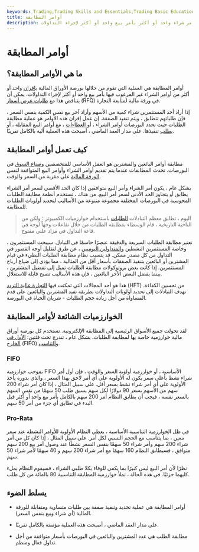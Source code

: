 ```yaml
---
keywords: Trading,Trading Skills and Essentials,Trading Basic Education,Trading Skills
title: أوامر المطابقة
description: أوامر المطابقة هي العملية التي تقوم من خلالها بورصة الأوراق المالية بإقران أمر شراء واحد أو أكثر بأمر بيع واحد أو أكثر لإجراء التداولات.
---
```


# أوامر المطابقة
## ما هي الأوامر المطابقة؟

أوامر المطابقة هي العملية التي تقوم من خلالها بورصة الأوراق المالية [بإقران](/exchange) واحد أو أكثر من أوامر الشراء غير المرغوب فيها بأمر بيع واحد أو أكثر لإجراء التداولات. يمكن أن يتناقض هذا مع [طلبات عرض أسعار](/request-for-quote) (RFQ) في ورقة مالية لمتابعة التجارة.

إذا أراد أحد المستثمرين شراء كمية من الأسهم وأراد آخر بيع نفس الكمية بنفس السعر ، فإن طلباتهم تتطابق ، ويتم تنفيذ الصفقة. إن عمل إقران هذه الأوامر هو عملية مطابقة الطلبات حيث تحدد البورصات أوامر الشراء ، أو [العطاءات](/bid) ، مع أوامر البيع المقابلة ، أو [يطلب](/ask) تنفيذها. على مدار العقد الماضي ، أصبحت هذه العملية آلية بالكامل تقريبًا.

## كيف تعمل أوامر المطابقة

مطابقة أوامر البائعين والمشترين هو العمل الأساسي للمتخصصين [وصناع السوق](/marketmaker) في البورصات. تحدث المطابقات عندما يتم تقديم أوامر الشراء وأوامر البيع المتوافقة لنفس [الورقة المالية](/security) على مقربة من السعر والوقت.

بشكل عام ، يكون أمر الشراء وأمر البيع متوافقين إذا كان الحد الأقصى لسعر أمر الشراء يطابق أو يتجاوز الحد الأدنى لسعر أمر البيع. من هناك ، تستخدم أنظمة مطابقة الطلبات المحوسبة في البورصات المختلفة مجموعة متنوعة من الأساليب لتحديد أولويات الطلبات للمطابقة.

> اليوم ، تطابق معظم التبادلات [الطلبات](/order) باستخدام خوارزميات الكمبيوتر ؛ ولكن من الناحية التاريخية ، قام الوسطاء بمطابقة الطلبات من خلال تفاعلات وجهاً لوجه في قاعة التداول في مزاد علني مفتوح.

>

تعتبر مطابقة الطلبات السريعة والدقيقة عنصرًا حاسمًا في التبادل. سيبحث المستثمرون ، وخاصة المستثمرين النشطين [والمتداولين اليوميين](/daytrader) ، عن طرق لتقليل أوجه القصور في التداول من كل مصدر ممكن. قد يتسبب نظام مطابقة الطلبات البطيء في قيام المشترين أو البائعين بتنفيذ الصفقات بأسعار أقل من المثالية ، مما يؤدي إلى ضياع أرباح المستثمرين. إذا كانت بعض بروتوكولات مطابقة الطلبات تميل إلى تفضيل المشترين ، بينما يفضل البعض الآخر البائعين ، فإن هذه الأساليب تصبح قابلة للاستغلال.

هذا هو أحد المجالات التي تمكنت فيها [التجارة عالية التردد](/high-frequency-trading) (HFT) من تحسين الكفاءة. تهدف التبادلات إلى تحديد أولويات التداولات بطريقة تفيد المشترين والبائعين على قدم المساواة من أجل زيادة حجم الطلبات - شريان الحياة في البورصة.

## الخوارزميات الشائعة لأوامر المطابقة

لقد تحولت جميع الأسواق الرئيسية إلى المطابقة الإلكترونية. تستخدم كل بورصة أوراق مالية خوارزمية خاصة بها لمطابقة الطلبات. بشكل عام ، تندرج تحت فئتين: [الأول في الخارج](/fifo) (FIFO) [والتناسب](/pro-rata).

### FIFO

بموجب خوارزمية FIFO الأساسية ، أو خوارزمية أولوية السعر والوقت ، فإن أول أمر شراء نشط بأعلى سعر يكون له الأولوية على أي أمر لاحق بهذا السعر ، والذي بدوره يأخذ الأولوية على أي أمر شراء نشط بسعر أقل. على سبيل المثال ، إذا كان أمر شراء 200 سهم من الأسهم بسعر 90 دولارًا لكل سهم يسبق طلب 50 سهمًا من نفس السهم بالسعر نفسه ، فيجب أن يطابق النظام أمر 200 سهم بالكامل بأمر بيع واحد أو أكثر قبل البدء في تطابق أي جزء من أمر 50 سهم.

### Pro-Rata

في ظل الخوارزمية التناسبية الأساسية ، يعطي النظام الأولوية للأوامر النشطة عند سعر معين ، بما يتناسب مع الحجم النسبي لكل أمر. على سبيل المثال ، إذا كان كل من أمر شراء 200 سهم وأمر شراء 50 سهمًا بنفس السعر نشطًا عند وصول أمر بيع 200 سهم متوافق ، فسيطابق النظام 160 سهمًا مع أمر شراء 200 سهم و 40 سهمًا لأمر شراء 50 سهم.

نظرًا لأن أمر البيع ليس كبيرًا بما يكفي للوفاء بكلا طلبي الشراء ، فسيقوم النظام بملء كليهما جزئيًا. في هذه الحالة ، تملأ خوارزمية المطابقة التناسبية 80 بالمائة من كل طلب.

## يسلط الضوء

- أوامر المطابقة هي عملية تحديد وتنفيذ صفقة بين طلبات متساوية ومتقابلة للورقة المالية (أي شراء وبيع بنفس السعر).

- على مدار العقد الماضي ، أصبحت هذه العملية مؤتمتة بالكامل تقريبًا.

- مطابقة الطلب هي عدد المشترين والبائعين في البورصات بأسعار متوافقة من أجل تداول فعال ومنظم.

